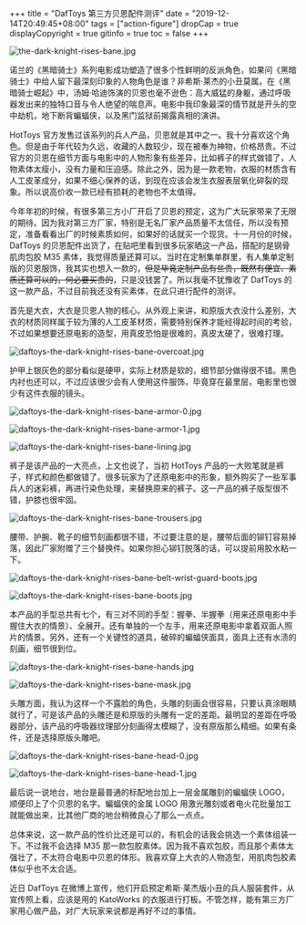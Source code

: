 +++
title = "DafToys 第三方贝恩配件测评"
date = "2019-12-14T20:49:45+08:00"
tags = ["action-figure"]
dropCap = true
displayCopyright = true
gitinfo = true
toc = false
+++

![the-dark-knight-rises-bane.jpg](/images/the-dark-knight-rises-bane.jpg "电影《黑暗骑士崛起》")

诺兰的《黑暗骑士》系列电影成功塑造了很多个性鲜明的反派角色，如果问《黑暗骑士》中给人留下最深刻印象的人物角色是谁？非希斯·莱杰的小丑莫属。在《黑暗骑士崛起》中，汤姆·哈迪饰演的贝恩也毫不逊色：高大威猛的身躯，通过呼吸器发出来的独特口音与令人绝望的喘息声。电影中我印象最深的情节就是开头的空中劫机，地下断背蝙蝠侠，以及黑门监狱前揭露真相的演讲。

HotToys 官方发售过该系列的兵人产品，贝恩就是其中之一。我十分喜欢这个角色。但是由于年代较为久远，收藏的人数较少，现在被奉为神物，价格昂贵。不过官方的贝恩在细节方面与电影中的人物形象有些差异，比如裤子的样式做错了，人物素体太瘦小，没有力量和压迫感。除此之外，因为是一款老物，衣服的材质含有人工皮革成分，如果不细心保养的话，到现在应该会发生衣服表层氧化碎裂的现象。所以说高价收一款已经有损耗的老物也不太值得。

今年年初的时候，有很多第三方小厂开启了贝恩的预定，这为广大玩家带来了无限的期待。因为我对第三方厂家，特别是无名厂家产品质量不太信任，所以没有预定，准备看看出厂的时候素质如何，如果好的话就买一个现货。十一月份的时候，DafToys 的贝恩配件出货了，在贴吧里看到很多玩家晒这一产品，搭配的是钢骨肌肉包胶 M35 素体，我觉得质量还算可以。当时在定制集单群里，有人集单定制版的贝恩服饰，我其实也想入一款的，~~但是毕竟定制产品有些贵，既然有便宜、素质还算可以的，何必要买贵的~~，只是没钱罢了。所以我毫不犹豫收了 DafToys 的这一款产品，不过目前我还没有买素体，在此只进行配件的测评。

首先是大衣，大衣是贝恩人物的核心。从外观上来讲，和原版大衣没什么差别，大衣的材质同样属于较为薄的人工皮革材质，需要特别保养才能经得起时间的考验，不过如果想要还原电影的造型，用真皮恐怕是很难的，真皮太硬了，很难打理。

![daftoys-the-dark-knight-rises-bane-overcoat.jpg](/images/daftoys-the-dark-knight-rises-bane-overcoat.jpg "大衣正面照")

护甲上银灰色的部分看似是硬甲，实际上材质是软的，细节部分做得很不错。黑色内衬也还可以，不过应该很少会有人使用这件服饰，毕竟穿在最里层，电影里也很少有这件衣服的镜头。

![daftoys-the-dark-knight-rises-bane-armor-0.jpg](/images/daftoys-the-dark-knight-rises-bane-armor-0.jpg "护甲正面照")

![daftoys-the-dark-knight-rises-bane-armor-1.jpg](/images/daftoys-the-dark-knight-rises-bane-armor-1.jpg "护甲背面照")

![daftoys-the-dark-knight-rises-bane-lining.jpg](/images/daftoys-the-dark-knight-rises-bane-lining.jpg "黑色内衬")

裤子是该产品的一大亮点，上文也说了，当初 HotToys 产品的一大败笔就是裤子，样式和颜色都做错了。很多玩家为了还原电影中的形象，额外购买了一些军事兵人的迷彩裤，再进行染色处理，来替换原来的裤子。这一产品的裤子版型很不错，护膝也很牢固。

![daftoys-the-dark-knight-rises-bane-trousers.jpg](/images/daftoys-the-dark-knight-rises-bane-trousers.jpg "裤子正面照")

腰带、护腕、靴子的细节刻画都很不错，不过要注意的是，腰带后面的铆钉容易掉落，因此厂家附赠了三个替换件。如果你担心铆钉脱落的话，可以提前用胶水粘一下。

![daftoys-the-dark-knight-rises-bane-belt-wrist-guard-boots.jpg](/images/daftoys-the-dark-knight-rises-bane-belt-wrist-guard-boots.jpg "腰带、护腕、靴子")

![daftoys-the-dark-knight-rises-bane-boots.jpg](/images/daftoys-the-dark-knight-rises-bane-boots.jpg "靴子的细节")

本产品的手型总共有七个，有三对不同的手型：握拳、半握拳（用来还原电影中手握住大衣的情景）、全展开。还有单独的一个左手，用来还原电影中拿着双面人照片的情景。另外，还有一个关键性的道具，破碎的蝙蝠侠面具，面具上还有水渍的刻画，细节很到位。

![daftoys-the-dark-knight-rises-bane-hands.jpg](/images/daftoys-the-dark-knight-rises-bane-hands.jpg "全部手型")

![daftoys-the-dark-knight-rises-bane-mask.jpg](/images/daftoys-the-dark-knight-rises-bane-mask.jpg "破碎的蝙蝠侠面具")

头雕方面，我认为这样一个不露脸的角色，头雕的刻画会很容易，只要认真涂眼睛就行了，可是该产品的头雕还是和原版的头雕有一定的差距。最明显的差距在呼吸器部分，该产品的呼吸器纹理部分刻画得太模糊了，没有原版那么精细。如果有条件，还是选择原版头雕吧。

![daftoys-the-dark-knight-rises-bane-head-0.jpg](/images/daftoys-the-dark-knight-rises-bane-head-0.jpg "头雕正面照")

![daftoys-the-dark-knight-rises-bane-head-1.jpg](/images/daftoys-the-dark-knight-rises-bane-head-1.jpg "头雕侧面照")

最后说一说地台，地台是最普通的标配地台加上一层金属雕刻的蝙蝠侠 LOGO，顺便印上了个贝恩的名字。蝙蝠侠的金属 LOGO 用激光雕刻或者电火花批量加工就能做出来，比其他厂商的地台稍微良心了那么一点点。

总体来说，这一款产品的性价比还是可以的，有机会的话我会挑选一个素体组装一下。不过我不会选择 M35 那一款包胶素体。因为我不喜欢包胶，而且那个素体太强壮了，不太符合电影中贝恩的体形。我喜欢穿上大衣的人物造型，用肌肉包胶素体似乎也不太合适。

近日 DafToys 在微博上宣传，他们开启预定希斯·莱杰版小丑的兵人服装套件，从宣传照上看，应该是用的 KatoWorks 的衣服进行打板。不管怎样，能有第三方厂家用心做产品，对广大玩家来说都是再好不过的事情。